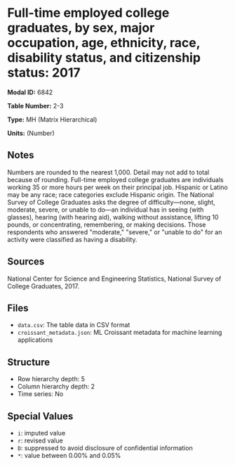 # Full-time employed college graduates, by sex, major occupation, age, ethnicity, race, disability status, and citizenship status: 2017

**Modal ID:** 6842

**Table Number:** 2-3

**Type:** MH (Matrix Hierarchical)

**Units:** (Number)

## Notes

Numbers are rounded to the nearest 1,000. Detail may not add to total because of rounding. Full-time employed college graduates are individuals working 35 or more hours per week on their principal job. Hispanic or Latino may be any race; race categories exclude Hispanic origin. The National Survey of College Graduates asks the degree of difficulty—none, slight, moderate, severe, or unable to do—an individual has in seeing (with glasses), hearing (with hearing aid), walking without assistance, lifting 10 pounds, or concentrating, remembering, or making decisions. Those respondents who answered "moderate," "severe," or "unable to do" for an activity were classified as having a disability.

## Sources

National Center for Science and Engineering Statistics, National Survey of College Graduates, 2017.

## Files

- `data.csv`: The table data in CSV format
- `croissant_metadata.json`: ML Croissant metadata for machine learning applications

## Structure

- Row hierarchy depth: 5
- Column hierarchy depth: 2
- Time series: No

## Special Values

- `i`: imputed value
- `r`: revised value
- `D`: suppressed to avoid disclosure of confidential information
- `*`: value between 0.00% and 0.05%
